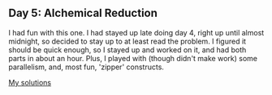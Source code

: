 ## Day 5: Alchemical Reduction

I had fun with this one. I had stayed up late doing day 4, right up until almost
midnight, so decided to stay up to at least read the problem. I figured it should be
quick enough, so I stayed up and worked on it, and had both parts in about an hour.
Plus, I played with (though didn't make work) some parallelism, and, most fun,
'zipper' constructs.

[My solutions](day.hs)


